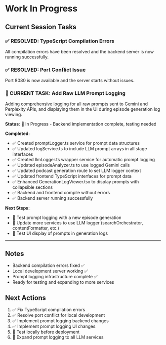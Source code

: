 # Work In Progress

## Current Session Tasks

### ✅ RESOLVED: TypeScript Compilation Errors
All compilation errors have been resolved and the backend server is now running successfully.

### ✅ RESOLVED: Port Conflict Issue  
Port 8080 is now available and the server starts without issues.

### 🔄 CURRENT TASK: Add Raw LLM Prompt Logging
Adding comprehensive logging for all raw prompts sent to Gemini and Perplexity APIs, and displaying them in the UI during episode generation log viewing.

**Status**: 🚧 In Progress - Backend implementation complete, testing needed

**Completed:**
- ✅ Created promptLogger.ts service for prompt data structures
- ✅ Updated logService.ts to include LLM prompt arrays in all stage interfaces  
- ✅ Created llmLogger.ts wrapper service for automatic prompt logging
- ✅ Updated episodeAnalyzer.ts to use logged Gemini calls
- ✅ Updated podcast generation route to set LLM logger context
- ✅ Updated frontend TypeScript interfaces for prompt data
- ✅ Enhanced GenerationLogViewer.tsx to display prompts with collapsible sections
- ✅ Backend and frontend compile without errors
- ✅ Backend server running successfully

**Next Steps:**
- 🔄 Test prompt logging with a new episode generation
- 🔄 Update more services to use LLM logger (searchOrchestrator, contentFormatter, etc.)
- 🔄 Test UI display of prompts in generation logs

---

## Notes
- Backend compilation errors fixed ✅
- Local development server working ✅ 
- Prompt logging infrastructure complete ✅
- Ready for testing and expanding to more services

## Next Actions
1. ✅ Fix TypeScript compilation errors
2. ✅ Resolve port conflict for local development  
3. ✅ Implement prompt logging backend changes
4. ✅ Implement prompt logging UI changes
5. 🔄 Test locally before deployment
6. 🔄 Expand prompt logging to all LLM services